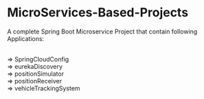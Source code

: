 # MicroServices-Based-Projects
A complete Spring Boot Microservice Project that contain following Applications: </br> </br>

=> SpringCloudConfig</br>
=> eurekaDiscovery </br>
=> positionSimulator </br>
=> positionReceiver </br>
=> vehicleTrackingSystem </br>
